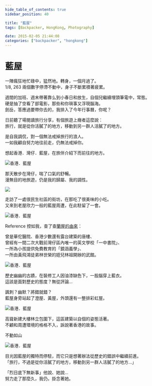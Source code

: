 ```yaml
---
hide_table_of_contents: true
sidebar_position: 40

title: "藍屋"
tags: [Backpacker, HongKong, Photography]

date: 2015-02-05 21:44:08
categories: ["backpacker", "hongkong"]
---
```


藍屋
====

一陣瘋狂地忙碌中，猛然地。轉身，一個月過了。  
1/8, 263 兩個數字停滯不動中，身子不斷累積著疲累。  

週間的加班、週末帶著靠么到小春日和放生，自個兒繼續埋頭筆電中，常態。  
硬是抽了空看了部電影，那些和你瑣事又浮現腦海。  
劍岳，答應過要帶你去的，我排入了今年行事曆，你呢？  

日前聽了場閱讀旅行分享，有個旅遊上癮者這麼說：  
旅行，就是從你活膩了的地方，移動到另一群人活膩了的地方。  

是自我調侃，對一個無法戒掉旅行的浪人。  
一如我顧自努力地往前走，仍無法戒掉你。

想起香港．灣仔．藍屋，在旅伴介紹下而前往的地方。

![香港．藍屋](https://farm8.staticflickr.com/7456/15803410923_82df94d1e4_c.jpg)

那天散步在灣仔，喘了口氣的舒暢。  
漫無目的地旅遊，仍是我的歸屬、我的調性。  

![](https://farm9.staticflickr.com/8591/16422520122_1e51551812_c.jpg)

走訪了一處很民生社區的街坊，在那吃了很美味的小吃。  
又來到老屋欣力一般的藍屋周遭，在此駐留了一會。

![香港．藍屋](https://farm8.staticflickr.com/7367/16397480856_d3712fcf41_c.jpg)

Reference 控如我，查了查[蘭屋的由來](http://goo.gl/vEhuKk)：

曾是華佗醫院、香港少數還有露台建築的唐樓、  
曾經有一間二次大戰前灣仔區內唯一的英文學校「一中書院」、  
一所為小孩提供免費教育的「鏡涵義學」、  
一所由黃飛鴻徒弟林世榮的姪兒林祖開辦的武館。

![香港．藍屋](https://farm8.staticflickr.com/7284/16237225479_fea7367ccc_c.jpg)

歷史幽幽的古蹟，在裝修工人因油漆缺色下，一股腦穿上藍衣。  
這該是面對歷史的態度？無從評論…  

諷刺？幽默？將錯就錯？  
藍屋身旁站起了澄屋、黃屋，外頭還有一整排彩虹屋。

![香港．藍屋](https://farm9.staticflickr.com/8599/16397480716_99f74fcfe1_c.jpg)

高聳新建大樓林立包圍下，這區建築以自個的姿態活著。  
不顧和周遭環境的格格不入，訴說著香港的故事。  

不動如山

![香港．藍屋](https://farm8.staticflickr.com/7439/16422519952_c107b18ff4_c.jpg)

目光因藍屋的獨特而停駐，而它只是想著辦法從歷史的錯誤中繼續前進。  
「旅行，不過是從你活膩了的地方，移動到另一群人活膩了的地方…」  

「烈日底下無新事」他說、她說…  
努力走了那麼久，我仍，掛念著她。
